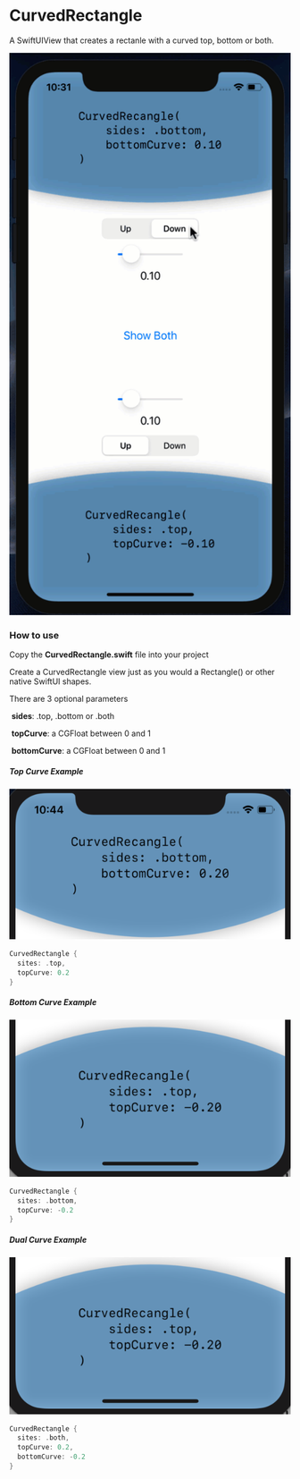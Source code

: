 # CurvedRectangle

A SwiftUIView that creates a rectanle with a curved top, bottom or both.

![CurvedRectangle](README.assets/CurvedRectangle-2200548.gif)



### How to use

Copy the **CurvedRectangle.swift** file into your project

Create a CurvedRectangle view just as you would a Rectangle() or other native SwiftUI shapes.

There are 3 optional parameters

​	**sides**: .top, .bottom or .both

​	**topCurve**: a CGFloat between 0 and 1

​	**bottomCurve**: a CGFloat between 0 and 1

##### Top Curve Example

![image-20200614225352517](README.assets/image-20200614225352517.png)

`````swift
CurvedRectangle {
  sites: .top,
  topCurve: 0.2
}
`````

##### Bottom Curve Example

![image-20200614225418884](README.assets/image-20200614225418884.png)

`````swift
CurvedRectangle {
  sites: .bottom,
  topCurve: -0.2
}
`````

##### Dual Curve Example

![image-20200614225457030](README.assets/image-20200614225457030.png)

`````swift
CurvedRectangle {
  sites: .both,
  topCurve: 0.2,
  bottomCurve: -0.2
}
`````



